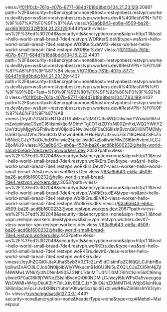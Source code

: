 vless://f011f0cb-761b-407b-8771-684d7b18d8bd@104.21.23.129:2096?path=%2F&security=tls&encryption=none&host=restvpnbest.restvpn.workers.dev&type=ws&sni=restvpnbest.restvpn.workers.dev#%40RestVPN+%F0%9F%87%A7%F0%9F%87%AA
vless://63a6b643-eb6a-4509-ba26-acd6b1600232@104.21.23.129:8443?path=vless-ws%2F%3Fed%3D2048&security=tls&encryption=none&alpn=http/1.1&host=hello-world-small-bread-7de4.restvpn.WORKerS.deV&type=ws&sni=hello-world-small-bread-7de4.restvpn.WORKerS.deV#3-vless-worker-hello-world-small-bread-7de4.restvpn.WORKerS.deV
vless://f011f0cb-761b-407b-8771-684d7b18d8bd@104.16.2.22:443?path=%2F&security=tls&encryption=none&host=restvpnbest.restvpn.workers.dev&type=ws&sni=restvpnbest.restvpn.workers.dev#RestVPN+%F0%9F%87%A6%F0%9F%87%B4
vless://f011f0cb-761b-407b-8771-684d7b18d8bd@104.21.23.129:443?path=%2F&security=tls&encryption=none&host=restvpnbest.restvpn.workers.dev&type=ws&sni=restvpnbest.restvpn.workers.dev#%40RestVPN%F0%9F%91%BE+Test+%F0%9F%92%80%F0%9F%92%80%F0%9F%92%80
vless://f011f0cb-761b-407b-8771-684d7b18d8bd@104.17.93.199:443?path=%2F&security=tls&encryption=none&host=restvpnbest.restvpn.workers.dev&type=ws&sni=restvpnbest.restvpn.workers.dev#RestVPN+%F0%9F%87%A6%F0%9F%87%A8
vmess://eyJhZGQiOiIxNTQuOTAuMzkuNjMiLCJhaWQiOiIwIiwiYWxwbiI6IiIsImZwIjoiIiwiaG9zdCI6IiIsImlkIjoiMDhhYTg0OTktZDYxNi00ZmYxLWQ2YWItY2UwYzUyMjgyNGFhIiwibmV0IjoidGNwIiwicGF0aCI6IiIsInBvcnQiOiI0NTM0MyIsInBzIjoicGVhc29mdC0xMnzwn4e68J+HuHxVU3znvo7lm718QHd4Z3FsZnh8NjciLCJzY3kiOiJhdXRvIiwic25pIjoiIiwidGxzIjoiIiwidHlwZSI6Im5vbmUiLCJ2IjoiMiJ9
vless://63a6b643-eb6a-4509-ba26-acd6b1600232@hello-world-small-bread-7de4.restvpn.workers.dev:2053?path=vless-ws%2F%3Fed%3D2048&security=tls&encryption=none&alpn=http/1.1&host=hello-world-small-bread-7de4.restvpn.woRkErs.Dev&type=ws&sni=hello-world-small-bread-7de4.restvpn.woRkErs.Dev#7-vless-worker-hello-world-small-bread-7de4.restvpn.woRkErs.Dev
vless://63a6b643-eb6a-4509-ba26-acd6b1600232@hello-world-small-bread-7de4.restvpn.workers.dev:2053?path=vless-ws%2F%3Fed%3D2048&security=tls&encryption=none&alpn=http/1.1&host=hello-world-small-bread-7de4.restvpn.WoRkErs.dEV&type=ws&sni=hello-world-small-bread-7de4.restvpn.WoRkErs.dEV#2-vless-worker-hello-world-small-bread-7de4.restvpn.WoRkErs.dEV
vless://63a6b643-eb6a-4509-ba26-acd6b1600232@vpn.restvpn.workers.dev:2087?path=vless-ws%2F%3Fed%3D2048&security=tls&encryption=none&alpn=http/1.1&host=vpn.restvpn.workers.dev&type=ws&sni=vpn.restvpn.workers.dev#7-vless-worker-vpn.restvpn.workers.dev
vless://63a6b643-eb6a-4509-ba26-acd6b1600232@hello-world-small-bread-7de4.restvpn.workers.dev:443?path=vless-ws%2F%3Fed%3D2048&security=tls&encryption=none&alpn=http/1.1&host=hello-world-small-bread-7de4.restvpn.woRKErs.dev&type=ws&sni=hello-world-small-bread-7de4.restvpn.woRKErs.dev#6-vless-worker-hello-world-small-bread-7de4.restvpn.woRKErs.dev
vmess://eyJhZGQiOiJtaXJhaS5yb3V0ZTc2Lm5ldCIsImFpZCI6IjQiLCJhbHBuIjoiIiwiZnAiOiIiLCJob3N0IjoibWlyYWkucm91dGU3Ni5uZXQiLCJpZCI6ImNjZjI5NWMwLWNkYjctNDNmMS05ZGNhLTdmMTU3NTI3MDRiNCIsIm5ldCI6ImgyIiwicGF0aCI6Ii9jYWNoZSIsInBvcnQiOiI0NDMiLCJwcyI6IuWPsOa5vuecgeaWsOWMl+W4giDkuK3ljY7nlLXkv6EiLCJzY3kiOiJhZXMtMTI4LWdjbSIsInNuaSI6Im1pcmFpLnJvdXRlNzYubmV0IiwidGxzIjoidGxzIiwidHlwZSI6IiIsInYiOiIyIn0=
vless://xvvholpgdsas@127.0.0.1:443?security=none&encryption=none&headerType=none&type=tcp#Mehdi+Malekpour
